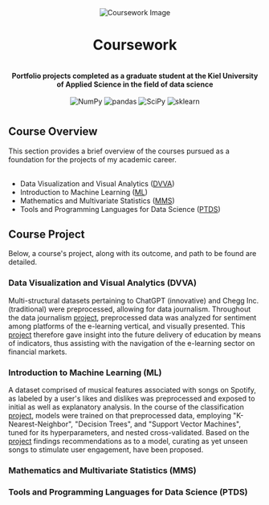 <div align="center">
  <img src="https://github.com/thore-dahl/Coursework/assets/130995551/37142d78-4940-4bf1-954a-67654dd5d7a5" alt="Coursework Image">
  <h1>Coursework</h1>
</div>
<br>
<div align="center">
<b>
Portfolio projects completed as a graduate student at the Kiel University of Applied Science in the field of data science
</b>
<br>
<br>
<img src="https://img.shields.io/badge/NumPy-black?logo=NumPy&logoColor=white" alt="NumPy">
<img src="https://img.shields.io/badge/pandas-black?logo=pandas&logoColor=white" alt="pandas">
<img src="https://img.shields.io/badge/SciPy-black?logo=SciPy&logoColor=white" alt="SciPy">
<img src="https://img.shields.io/badge/sklearn-black?logo=scikit-learn&logoColor=white" alt="sklearn">
</div>
<h1>
</h1>
<h2>
  Course Overview
</h2>
This section provides a brief overview of the courses pursued as a foundation for the projects of my academic career.
<br>
<br>
<ul>
  <li>Data Visualization and Visual Analytics (<a href="#DVVA">DVVA</a>)</li>
  <li>Introduction to Machine Learning (<a href="#ML">ML</a>)</li>
  <li>Mathematics and Multivariate Statistics (<a href="#MMS">MMS</a>)</li>
  <li>Tools and Programming Languages for Data Science (<a href="#PTDS">PTDS</a>)</li>
</ul>
<h2>
  Course Project
</h2>
Below, a course's project, along with its outcome, and path to be found are detailed.
<h3 id="DVVA">
  Data Visualization and Visual Analytics (DVVA)
</h3>
Multi-structural datasets pertaining to ChatGPT (innovative) and Chegg Inc. (traditional) were preprocessed, allowing for data journalism. Throughout the data journalism <a href="https://github.com/thore-dahl/Coursework/tree/main/data_visualization">project</a>, preprocessed data was analyzed for sentiment among platforms of the e-learning vertical, and visually presented. This <a href="https://github.com/thore-dahl/Coursework/tree/main/data_visualization">project</a> therefore gave insight into the future delivery of education by means of indicators, thus assisting with the navigation of the e-learning sector on financial markets. 
<h3 id="ML">
  Introduction to Machine Learning (ML)
</h3>
A dataset comprised of musical features associated with songs on Spotify, as labeled by a user's likes and dislikes was preprocessed and exposed to initial as well as explanatory analysis. In the course of the classification <a href="https://github.com/thore-dahl/Coursework/tree/main/ml_classification">project</a>, models were trained on that preprocessed data, employing "K-Nearest-Neighbor", "Decision Trees", and "Support Vector Machines", tuned for its hyperparameters, and nested cross-validated. Based on the <a href="https://github.com/thore-dahl/Coursework/tree/main/ml_classification">project</a> findings recommendations as to a model, curating as yet unseen songs to stimulate user engagement, have been proposed.
<h3 id="MMS">
  Mathematics and Multivariate Statistics (MMS)
</h3>
<h3 id="PTDS">
  Tools and Programming Languages for Data Science (PTDS)
</h3>
